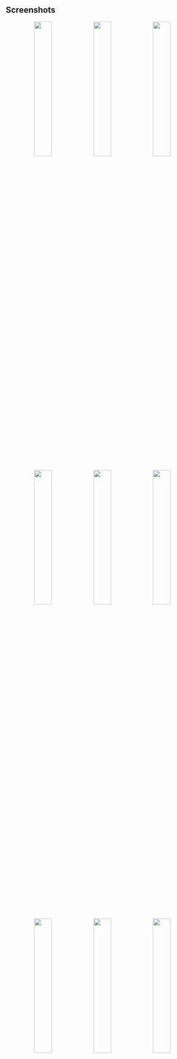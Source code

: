 ## Screenshots

<div align="center">
<div>
<img src="https://github.com/prasidhanchan/PokeDex/assets/92362239/1942451d-1e64-437f-984f-63b149b3b999" width="30%" /> <!-- Splash -->
<img src="https://github.com/prasidhanchan/PokeDex/assets/92362239/c9ee9a13-eb89-4bb1-8bdb-7d36944a498c" width="30%" /> <!-- Loading -->
<img src="https://github.com/prasidhanchan/PokeDex/assets/92362239/db07bdd9-27fa-4c6a-854f-0e1432839400" width="30%" /> <!-- Home -->
<img src="https://github.com/prasidhanchan/PokeDex/assets/92362239/70f1aa4d-6703-4427-ad8b-73ff1a240d76" width="30%" /> <!-- Details Pikachu -->
<img src="https://github.com/prasidhanchan/PokeDex/assets/92362239/1c42f279-cbc2-4d5b-934f-c544b79ddd91" width="30%" /> <!-- Details Bulbasaur -->
<img src="https://github.com/prasidhanchan/PokeDex/assets/92362239/61944501-c226-486c-a98b-aae0700c7689" width="30%" /> <!-- Add Pokemon -->
<img src="https://github.com/prasidhanchan/PokeDex/assets/92362239/ca591be1-612d-40e8-bfdf-a56c4ef28225" width="30%" /> <!-- Delete Pokemon -->
<img src="https://github.com/prasidhanchan/PokeDex/assets/92362239/e16d1ba2-2a08-4821-84cd-6ff50058156c" width="30%" /> <!-- Update Pokemon -->
<img src="https://github.com/prasidhanchan/PokeDex/assets/92362239/97f0d844-85fa-4b64-a1dd-2ce69659c37d" width="30%" /> <!-- Search Pokemon -->
</div>
</div>
